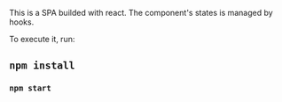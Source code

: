 This is a SPA builded with react. The component's states is managed by hooks.

To execute it, run:

## `npm install`
### `npm start`




